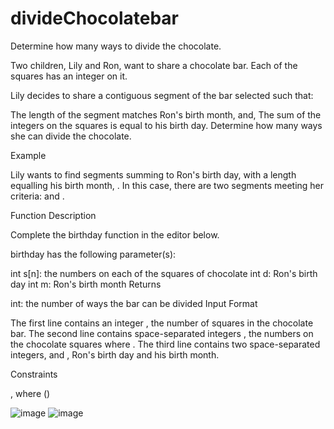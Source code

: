 # divideChocolatebar
Determine how many ways to divide the chocolate.

Two children, Lily and Ron, want to share a chocolate bar. Each of the squares has an integer on it.

Lily decides to share a contiguous segment of the bar selected such that:

The length of the segment matches Ron's birth month, and,
The sum of the integers on the squares is equal to his birth day.
Determine how many ways she can divide the chocolate.

Example



Lily wants to find segments summing to Ron's birth day,  with a length equalling his birth month, . In this case, there are two segments meeting her criteria:  and .

Function Description

Complete the birthday function in the editor below.

birthday has the following parameter(s):

int s[n]: the numbers on each of the squares of chocolate
int d: Ron's birth day
int m: Ron's birth month
Returns

int: the number of ways the bar can be divided
Input Format

The first line contains an integer , the number of squares in the chocolate bar.
The second line contains  space-separated integers , the numbers on the chocolate squares where .
The third line contains two space-separated integers,  and , Ron's birth day and his birth month.

Constraints

, where ()


![image](https://user-images.githubusercontent.com/43896389/217681151-b495cc67-2c35-4301-b51a-e75859637ba7.png)
![image](https://user-images.githubusercontent.com/43896389/217681215-d7c8147f-bf3f-43c0-b7a1-197488ea2059.png)

